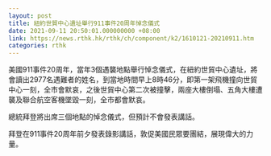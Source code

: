 ```yaml
---
layout: post
title: 紐約世貿中心遺址舉行911事件20周年悼念儀式
date: 2021-09-11 20:50:01.000000000 +08:00
link: https://news.rthk.hk/rthk/ch/component/k2/1610121-20210911.htm
categories: rthk
---
```


美國911事件20周年，當年3個遇襲地點舉行悼念儀式，在紐約世貿中心遺址，將會讀出2977名遇難者的姓名，到當地時間早上8時46分，即第一架飛機撞向世貿中心一刻，全市會默哀，之後世貿中心第二次被撞擊，兩座大樓倒塌、五角大樓遭襲及聯合航空客機墜毀一刻，全市都會默哀。

總統拜登將出席三個地點的悼念儀式，但預計不會發表講話。

拜登在911事件20周年前夕發表錄影講話，敦促美國民眾要團結，展現偉大的力量。
